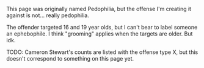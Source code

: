 This page was originally named Pedophilia, but the offense I'm creating it against is not... really pedophilia. 

The offender targeted 16 and 19 year olds, but I can't bear to label someone an ephebophile. I think "grooming" applies when the targets are older. But idk.

TODO: Cameron Stewart's counts are listed with the offense type X, but this doesn't correspond to something on this page yet.
